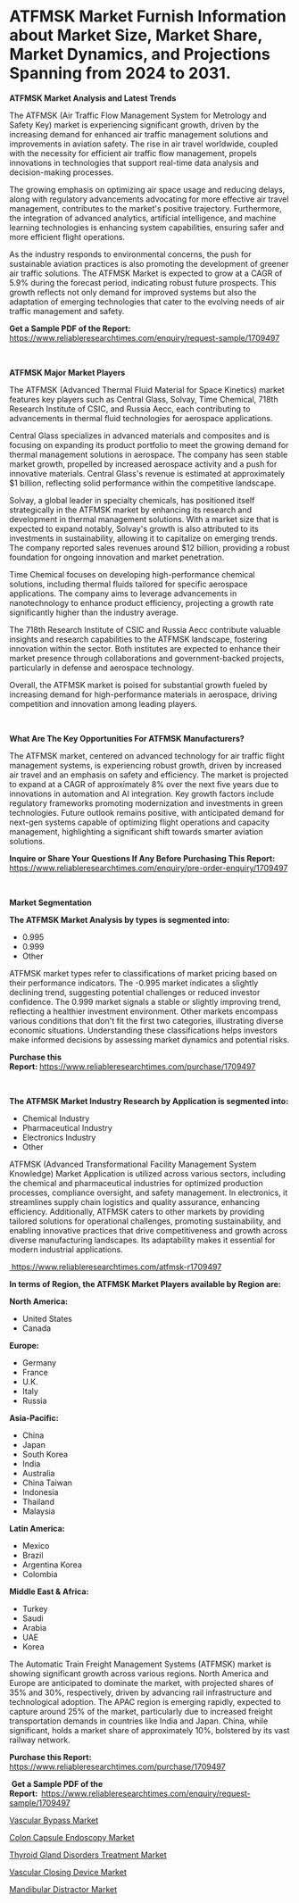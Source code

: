 <p><h1>ATFMSK Market Furnish Information about Market Size, Market Share, Market Dynamics, and Projections Spanning from 2024 to 2031.</h1></p><p><strong>ATFMSK Market Analysis and Latest Trends</strong></p>
<p><p>The ATFMSK (Air Traffic Flow Management System for Metrology and Safety Key) market is experiencing significant growth, driven by the increasing demand for enhanced air traffic management solutions and improvements in aviation safety. The rise in air travel worldwide, coupled with the necessity for efficient air traffic flow management, propels innovations in technologies that support real-time data analysis and decision-making processes.</p><p>The growing emphasis on optimizing air space usage and reducing delays, along with regulatory advancements advocating for more effective air travel management, contributes to the market's positive trajectory. Furthermore, the integration of advanced analytics, artificial intelligence, and machine learning technologies is enhancing system capabilities, ensuring safer and more efficient flight operations.</p><p>As the industry responds to environmental concerns, the push for sustainable aviation practices is also promoting the development of greener air traffic solutions. The ATFMSK Market is expected to grow at a CAGR of 5.9% during the forecast period, indicating robust future prospects. This growth reflects not only demand for improved systems but also the adaptation of emerging technologies that cater to the evolving needs of air traffic management and safety.</p></p>
<p><strong>Get a Sample PDF of the Report:&nbsp;</strong> <a href="https://www.reliableresearchtimes.com/enquiry/request-sample/1709497?utm_campaign=1629&utm_medium=2&utm_source=Github&utm_content=ia&utm_term=21102024&utm_id=atfmsk">https://www.reliableresearchtimes.com/enquiry/request-sample/1709497</a></p>
<p>&nbsp;</p>
<p><strong>ATFMSK Major Market Players</strong></p>
<p><p>The ATFMSK (Advanced Thermal Fluid Material for Space Kinetics) market features key players such as Central Glass, Solvay, Time Chemical, 718th Research Institute of CSIC, and Russia Aecc, each contributing to advancements in thermal fluid technologies for aerospace applications.</p><p>Central Glass specializes in advanced materials and composites and is focusing on expanding its product portfolio to meet the growing demand for thermal management solutions in aerospace. The company has seen stable market growth, propelled by increased aerospace activity and a push for innovative materials. Central Glass's revenue is estimated at approximately $1 billion, reflecting solid performance within the competitive landscape.</p><p>Solvay, a global leader in specialty chemicals, has positioned itself strategically in the ATFMSK market by enhancing its research and development in thermal management solutions. With a market size that is expected to expand notably, Solvay's growth is also attributed to its investments in sustainability, allowing it to capitalize on emerging trends. The company reported sales revenues around $12 billion, providing a robust foundation for ongoing innovation and market penetration.</p><p>Time Chemical focuses on developing high-performance chemical solutions, including thermal fluids tailored for specific aerospace applications. The company aims to leverage advancements in nanotechnology to enhance product efficiency, projecting a growth rate significantly higher than the industry average.</p><p>The 718th Research Institute of CSIC and Russia Aecc contribute valuable insights and research capabilities to the ATFMSK landscape, fostering innovation within the sector. Both institutes are expected to enhance their market presence through collaborations and government-backed projects, particularly in defense and aerospace technology.</p><p>Overall, the ATFMSK market is poised for substantial growth fueled by increasing demand for high-performance materials in aerospace, driving competition and innovation among leading players.</p></p>
<p>&nbsp;</p>
<p><strong>What Are The Key Opportunities For ATFMSK Manufacturers?</strong></p>
<p><p>The ATFMSK market, centered on advanced technology for air traffic flight management systems, is experiencing robust growth, driven by increased air travel and an emphasis on safety and efficiency. The market is projected to expand at a CAGR of approximately 8% over the next five years due to innovations in automation and AI integration. Key growth factors include regulatory frameworks promoting modernization and investments in green technologies. Future outlook remains positive, with anticipated demand for next-gen systems capable of optimizing flight operations and capacity management, highlighting a significant shift towards smarter aviation solutions.</p></p>
<p><strong>Inquire or Share Your Questions If Any Before Purchasing This Report:</strong> <a href="https://www.reliableresearchtimes.com/enquiry/pre-order-enquiry/1709497?utm_campaign=1629&utm_medium=2&utm_source=Github&utm_content=ia&utm_term=21102024&utm_id=atfmsk">https://www.reliableresearchtimes.com/enquiry/pre-order-enquiry/1709497</a></p>
<p>&nbsp;</p>
<p><strong>Market Segmentation</strong></p>
<p><strong>The ATFMSK Market Analysis by types is segmented into:</strong></p>
<p><ul><li>0.995</li><li>0.999</li><li>Other</li></ul></p>
<p><p>ATFMSK market types refer to classifications of market pricing based on their performance indicators. The -0.995 market indicates a slightly declining trend, suggesting potential challenges or reduced investor confidence. The 0.999 market signals a stable or slightly improving trend, reflecting a healthier investment environment. Other markets encompass various conditions that don't fit the first two categories, illustrating diverse economic situations. Understanding these classifications helps investors make informed decisions by assessing market dynamics and potential risks.</p></p>
<p><strong>Purchase this Report:&nbsp;</strong><a href="https://www.reliableresearchtimes.com/purchase/1709497?utm_campaign=1629&utm_medium=2&utm_source=Github&utm_content=ia&utm_term=21102024&utm_id=atfmsk">https://www.reliableresearchtimes.com/purchase/1709497</a></p>
<p>&nbsp;</p>
<p><strong>The ATFMSK Market Industry Research by Application is segmented into:</strong></p>
<p><ul><li>Chemical Industry</li><li>Pharmaceutical Industry</li><li>Electronics Industry</li><li>Other</li></ul></p>
<p><p>ATFMSK (Advanced Transformational Facility Management System Knowledge) Market Application is utilized across various sectors, including the chemical and pharmaceutical industries for optimized production processes, compliance oversight, and safety management. In electronics, it streamlines supply chain logistics and quality assurance, enhancing efficiency. Additionally, ATFMSK caters to other markets by providing tailored solutions for operational challenges, promoting sustainability, and enabling innovative practices that drive competitiveness and growth across diverse manufacturing landscapes. Its adaptability makes it essential for modern industrial applications.</p></p>
<p><a href="https://www.reliableresearchtimes.com/atfmsk-r1709497?utm_campaign=1629&utm_medium=2&utm_source=Github&utm_content=ia&utm_term=21102024&utm_id=atfmsk">&nbsp;https://www.reliableresearchtimes.com/atfmsk-r1709497</a></p>
<p><strong>In terms of Region, the ATFMSK Market Players available by Region are:</strong></p>
<p>
    <p> <strong> North America: </strong>
        <ul>
            <li>United States</li>
            <li>Canada</li>
        </ul>
        </p> 
    <p> <strong> Europe: </strong>
        <ul>
            <li>Germany</li>
            <li>France</li>
            <li>U.K.</li>
            <li>Italy</li>
            <li>Russia</li>
        </ul>
        </p> 
    <p> <strong> Asia-Pacific: </strong>
        <ul>
            <li>China</li>
            <li>Japan</li>
            <li>South Korea</li>
            <li>India</li>
            <li>Australia</li>
            <li>China Taiwan</li>
            <li>Indonesia</li>
            <li>Thailand</li>
            <li>Malaysia</li>
        </ul>
        </p> 
    <p> <strong> Latin America: </strong>
        <ul>
            <li>Mexico</li>
            <li>Brazil</li>
            <li>Argentina Korea</li>
            <li>Colombia</li>
        </ul>
        </p> 
    <p> <strong> Middle East & Africa: </strong>
        <ul>
            <li>Turkey</li>
            <li>Saudi</li>
            <li>Arabia</li>
            <li>UAE</li>
            <li>Korea</li>
        </ul>
    </p>
    </p>
<p><p>The Automatic Train Freight Management Systems (ATFMSK) market is showing significant growth across various regions. North America and Europe are anticipated to dominate the market, with projected shares of 35% and 30%, respectively, driven by advancing rail infrastructure and technological adoption. The APAC region is emerging rapidly, expected to capture around 25% of the market, particularly due to increased freight transportation demands in countries like India and Japan. China, while significant, holds a market share of approximately 10%, bolstered by its vast railway network.</p></p>
<p><strong>Purchase this Report: </strong><a href="https://www.reliableresearchtimes.com/purchase/1709497?utm_campaign=1629&utm_medium=2&utm_source=Github&utm_content=ia&utm_term=21102024&utm_id=atfmsk">https://www.reliableresearchtimes.com/purchase/1709497</a></p>
<p>&nbsp;<strong>Get a Sample PDF of the Report:&nbsp;&nbsp;</strong><a href="https://www.reliableresearchtimes.com/enquiry/request-sample/1709497?utm_campaign=1629&utm_medium=2&utm_source=Github&utm_content=ia&utm_term=21102024&utm_id=atfmsk">https://www.reliableresearchtimes.com/enquiry/request-sample/1709497</a></p>
<p><strong></strong></p>
<p><p><a href="https://www.linkedin.com/pulse/emerging-opportunities-challenges-global-vascular-bypass-djbje?utm_campaign=1629&utm_medium=2&utm_source=Github&utm_content=ia&utm_term=21102024&utm_id=atfmsk">Vascular Bypass Market</a></p><p><a href="https://www.linkedin.com/pulse/global-colon-capsule-endoscopy-market-share-growth-opportunities-n2she?utm_campaign=1629&utm_medium=2&utm_source=Github&utm_content=ia&utm_term=21102024&utm_id=atfmsk">Colon Capsule Endoscopy Market</a></p><p><a href="https://www.linkedin.com/pulse/strategic-insights-global-thyroid-gland-disorders-treatment-96x7f?utm_campaign=1629&utm_medium=2&utm_source=Github&utm_content=ia&utm_term=21102024&utm_id=atfmsk">Thyroid Gland Disorders Treatment Market</a></p><p><a href="https://www.linkedin.com/pulse/vascular-closing-device-market-forecast-global-trends-analysis-5lcce?utm_campaign=1629&utm_medium=2&utm_source=Github&utm_content=ia&utm_term=21102024&utm_id=atfmsk">Vascular Closing Device Market</a></p><p><a href="https://www.linkedin.com/pulse/mandibular-distractor-market-size-share-analysis-growth-0wuwe?utm_campaign=1629&utm_medium=2&utm_source=Github&utm_content=ia&utm_term=21102024&utm_id=atfmsk">Mandibular Distractor Market</a></p></p>
